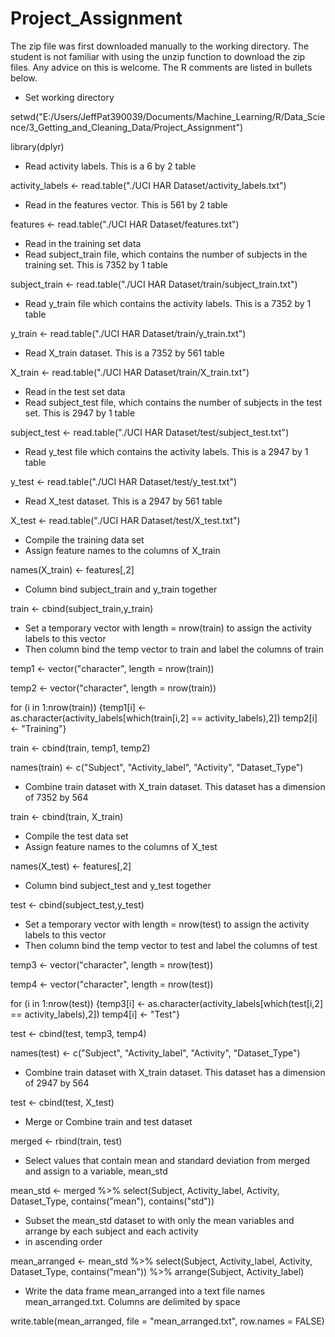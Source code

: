 Project_Assignment
==================
The zip file was first downloaded manually to the working directory.  The student is not familiar with using the unzip
function to download the zip files.  Any advice on this is welcome.
The R comments are listed in bullets below.

* Set working directory

setwd("E:/Users/JeffPat390039/Documents/Machine_Learning/R/Data_Science/3_Getting_and_Cleaning_Data/Project_Assignment")

library(dplyr)

* Read activity labels. This is a 6 by 2 table

activity_labels <- read.table("./UCI HAR Dataset/activity_labels.txt")

* Read in the features vector. This is 561 by 2 table

features <- read.table("./UCI HAR Dataset/features.txt")

* Read in the training set data
* Read subject_train file, which contains the number of subjects in the training set. This is 7352 by 1 table  

subject_train <- read.table("./UCI HAR Dataset/train/subject_train.txt")

* Read y_train file which contains the activity labels. This is a 7352 by 1 table

y_train <- read.table("./UCI HAR Dataset/train/y_train.txt")

* Read X_train dataset.  This is a 7352 by 561 table

X_train <- read.table("./UCI HAR Dataset/train/X_train.txt")

* Read in the test set data
* Read subject_test file, which contains the number of subjects in the test set. This is 2947 by 1 table  

subject_test <- read.table("./UCI HAR Dataset/test/subject_test.txt")

* Read y_test file which contains the activity labels. This is a 2947 by 1 table

y_test <- read.table("./UCI HAR Dataset/test/y_test.txt")

* Read X_test dataset.  This is a 2947 by 561 table

X_test <- read.table("./UCI HAR Dataset/test/X_test.txt")


* Compile the training data set
* Assign feature names to the columns of X_train

names(X_train) <- features[,2]

* Column bind subject_train and y_train together

train <- cbind(subject_train,y_train)

* Set a temporary vector with length = nrow(train) to assign the activity labels to this vector
* Then column bind the temp vector to train and label the columns of train

temp1 <- vector("character", length = nrow(train))

temp2 <- vector("character", length = nrow(train))

for (i in 1:nrow(train)) {temp1[i] <- as.character(activity_labels[which(train[i,2] == activity_labels),2])
                          temp2[i] <- "Training"}

train <- cbind(train, temp1, temp2)

names(train) <- c("Subject", "Activity_label", "Activity", "Dataset_Type")

* Combine train dataset with X_train dataset. This dataset has a dimension of 7352 by 564

train <- cbind(train, X_train)


* Compile the test data set
* Assign feature names to the columns of X_test

names(X_test) <- features[,2]

* Column bind subject_test and y_test together

test <- cbind(subject_test,y_test)

* Set a temporary vector with length = nrow(test) to assign the activity labels to this vector
* Then column bind the temp vector to test and label the columns of test

temp3 <- vector("character", length = nrow(test))

temp4 <- vector("character", length = nrow(test))

for (i in 1:nrow(test)) {temp3[i] <- as.character(activity_labels[which(test[i,2] == activity_labels),2])
                         temp4[i] <- "Test"}

test <- cbind(test, temp3, temp4)

names(test) <- c("Subject", "Activity_label", "Activity", "Dataset_Type")

* Combine train dataset with X_train dataset. This dataset has a dimension of 2947 by 564

test <- cbind(test, X_test)

* Merge or Combine train and test dataset

merged <- rbind(train, test)

* Select values that contain mean and standard deviation from merged and assign to a variable, mean_std

mean_std <- merged %>% select(Subject, Activity_label, Activity, Dataset_Type, contains("mean"), contains("std"))

* Subset the mean_std dataset to with only the mean variables and arrange by each subject and each activity
* in ascending order

mean_arranged <- mean_std %>% select(Subject, Activity_label, Activity, Dataset_Type, contains("mean")) %>%
                              arrange(Subject, Activity_label)

* Write the data frame mean_arranged into a text file names mean_arranged.txt.  Columns are delimited by space

write.table(mean_arranged, file = "mean_arranged.txt", row.names = FALSE)
